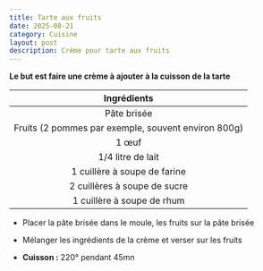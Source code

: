 ```yaml
---
title: Tarte aux fruits
date: 2025-08-21
category: Cuisine
layout: post
description: Crème pour tarte aux fruits
---
```


**Le but est faire une crème à ajouter à la cuisson de la tarte**


|                     Ingrédients                     |
| :-------------------------------------------------: |
|                     Pâte brisée                     |
| Fruits (2 pommes par exemple, souvent environ 800g) |
|                        1 œuf                        |
|                    1/4 litre de lait                     |
|            1 cuillère à soupe de farine             |
|            2 cuillères à soupe de sucre             |
|             1 cuillère à soupe de rhum              |

- Placer la pâte brisée dans le moule, les fruits sur la pâte brisée

- Mélanger les ingrédients de la crème et verser sur les fruits


- **Cuisson :** 220° pendant 45mn
